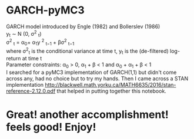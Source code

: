 # GARCH-pyMC3
GARCH model introduced by Engle (1982) and Bollerslev (1986)
</br>
y<sub>t</sub> ∼ N (0, σ<sup>2</sup> <sub>t</sub>)
</br>
σ<sup>2</sup>
<sub>t</sub> = α<sub>0</sub>+ α<sub>1</sub>y
<sup>2</sup>
<sub>t−1</sub> + βσ<sup>2</sup>
<sub>t−1</sub>
</br>
where σ<sup>2</sup><sub>t</sub> is the conditional variance at time t, y<sub>t</sub> is the (de-filtered) log-return at time t
</br>
Parameter constraints: α<sub>0</sub> > 0, α<sub>1</sub> + β < 1 and  α<sub>0</sub> + α<sub>1</sub> + β < 1
</br>
I searched for a pyMC3 implementation of GARCH(1,1) but didn't come across any, had no choice but to try my hands.
Then I came across a STAN implementation http://blackwell.math.yorku.ca/MATH6635/2016/stan-reference-2.12.0.pdf that helped in putting together this notebook. 
</br>
# Great! another accomplishment! feels good! Enjoy!
